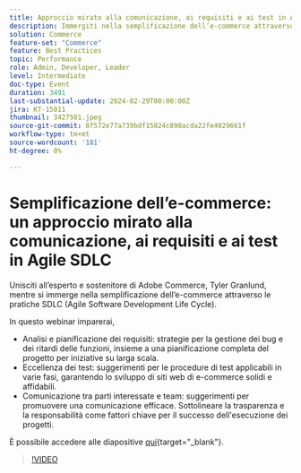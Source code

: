 ```yaml
---
title: Approccio mirato alla comunicazione, ai requisiti e ai test in Agile SDLC
description: Immergiti nella semplificazione dell’e-commerce attraverso le procedure SDLC (Agile Software Development Life Cycle).  Scopri l’analisi e la pianificazione dei requisiti, le strategie per la gestione dei bug e dei ritardi nelle funzioni, la pianificazione dei progetti per iniziative su larga scala, i suggerimenti per le procedure di test applicabili a varie fasi, garantendo lo sviluppo di siti web di e-commerce solidi e affidabili, i suggerimenti per promuovere una comunicazione efficace. Evidenziare la trasparenza e la responsabilità come fattori chiave per la corretta esecuzione del progetto.È possibile accedere alle diapositive qui.
solution: Commerce
feature-set: "Commerce"
feature: Best Practices
topic: Performance
role: Admin, Developer, Leader
level: Intermediate
doc-type: Event
duration: 3491
last-substantial-update: 2024-02-29T00:00:00Z
jira: KT-15011
thumbnail: 3427501.jpeg
source-git-commit: 8f572e77a739bdf15824c890acda22fe4029661f
workflow-type: tm+mt
source-wordcount: '181'
ht-degree: 0%

---
```



# Semplificazione dell’e-commerce: un approccio mirato alla comunicazione, ai requisiti e ai test in Agile SDLC

Unisciti all’esperto e sostenitore di Adobe Commerce, Tyler Granlund, mentre si immerge nella semplificazione dell’e-commerce attraverso le pratiche SDLC (Agile Software Development Life Cycle).

In questo webinar imparerai,

* Analisi e pianificazione dei requisiti: strategie per la gestione dei bug e dei ritardi delle funzioni, insieme a una pianificazione completa del progetto per iniziative su larga scala.
* Eccellenza dei test: suggerimenti per le procedure di test applicabili in varie fasi, garantendo lo sviluppo di siti web di e-commerce solidi e affidabili.
* Comunicazione tra parti interessate e team: suggerimenti per promuovere una comunicazione efficace. Sottolineare la trasparenza e la responsabilità come fattori chiave per il successo dell&#39;esecuzione dei progetti.

È possibile accedere alle diapositive [qui](../../assets/commerce/agile-sldc-slides.pdf){target="_blank"}.

>[!VIDEO](https://video.tv.adobe.com/v/3427501/?learn=on)
